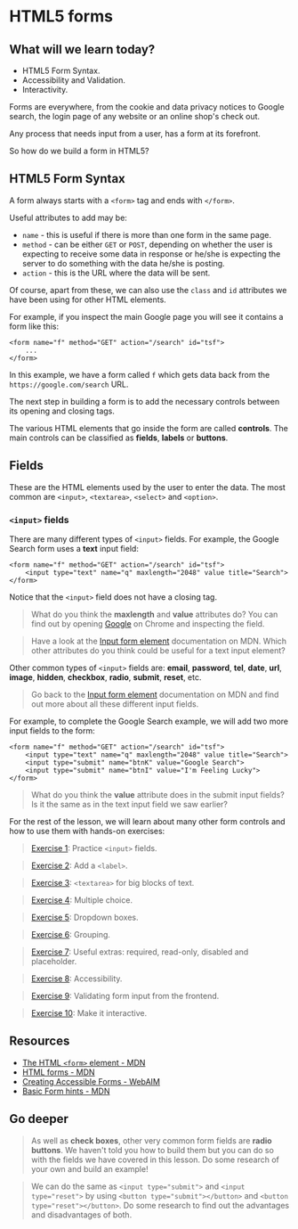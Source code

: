 # HTML5 forms

## What will we learn today?
 * HTML5 Form Syntax.
 * Accessibility and Validation.
 * Interactivity.

Forms are everywhere, from the cookie and data privacy notices to Google search, the login page of any website or an online shop's check out.

Any process that needs input from a user, has a form at its forefront.

So how do we build a form in HTML5?

## HTML5 Form Syntax

A form always starts with a `<form>` tag and ends with `</form>`.

Useful attributes to add may be:

* `name` - this is useful if there is more than one form in the same page.
* `method` - can be either `GET` or `POST`, depending on whether the user is expecting to receive some data in response or he/she is expecting the server to do something with the data he/she is posting.
* `action` - this is the URL where the data will be sent.

Of course, apart from these, we can also use the `class` and `id` attributes we have been using for other HTML elements.

For example, if you inspect the main Google page you will see it contains a form like this:

```
<form name="f" method="GET" action="/search" id="tsf">
	...
</form>
```

In this example, we have a form called `f` which gets data back from the `https://google.com/search` URL.

The next step in building a form is to add the necessary controls between its opening and closing tags.

The various HTML elements that go inside the form are called **controls**. The main controls can be classified as **fields**, **labels** or **buttons**.

## Fields

These are the HTML elements used by the user to enter the data. The most common are `<input>`, `<textarea>`, `<select>` and `<option>`.

### `<input>` fields

There are many different types of `<input>` fields. For example, the Google Search form uses a **text** input field:

```
<form name="f" method="GET" action="/search" id="tsf">
	<input type="text" name="q" maxlength="2048" value title="Search">
</form>
```

Notice that the `<input>` field does not have a closing tag.

> What do you think the **maxlength** and **value** attributes do? You can find out by opening [Google](https://google.com) on Chrome and inspecting the field.

> Have a look at the [Input form element](https://developer.mozilla.org/en-US/docs/Web/HTML/Element/input#Attributes) documentation on MDN.
Which other attributes do you think could be useful for a text input element?

Other common types of `<input>` fields are: **email**, **password**, **tel**, **date**, **url**, **image**, **hidden**, **checkbox**, **radio**, **submit**, **reset**, etc.

> Go back to the [Input form element](https://developer.mozilla.org/en-US/docs/Web/HTML/Element/input) documentation on MDN and find out more about all these different input fields.

For example, to complete the Google Search example, we will add two more input fields to the form:

```
<form name="f" method="GET" action="/search" id="tsf">
	<input type="text" name="q" maxlength="2048" value title="Search">
	<input type="submit" name="btnK" value="Google Search">
	<input type="submit" name="btnI" value="I'm Feeling Lucky">
</form>
```

> What do you think the **value** attribute does in the submit input fields?
Is it the same as in the text input field we saw earlier?

For the rest of the lesson, we will learn about many other form controls and how to use them with hands-on exercises:

> [Exercise 1](exercises/1-input-fields/readme.md): Practice `<input>` fields.

> [Exercise 2](exercises/2-labels/readme.md): Add a `<label>`.

> [Exercise 3](exercises/3-textarea/readme.md): `<textarea>` for big blocks of text.

> [Exercise 4](exercises/4-checkboxes/readme.md): Multiple choice.

> [Exercise 5](exercises/5-select/readme.md): Dropdown boxes.

> [Exercise 6](exercises/6-fieldset/readme.md): Grouping.

> [Exercise 7](exercises/7-extras/readme.md): Useful extras: required, read-only, disabled and placeholder.

> [Exercise 8](exercises/8-accessibility/readme.md): Accessibility.

> [Exercise 9](exercises/9-validation/readme.md): Validating form input from the frontend.

> [Exercise 10](exercises/10-interactivity/readme.md): Make it interactive.

## Resources

 * [The HTML `<form>` element - MDN](https://developer.mozilla.org/en-US/docs/Web/HTML/Element/form)
 * [HTML forms - MDN](https://developer.mozilla.org/en-US/docs/Learn/HTML/Forms)
 * [Creating Accessible Forms - WebAIM](https://webaim.org/techniques/forms/)
 * [Basic Form hints - MDN](https://developer.mozilla.org/en-US/docs/Web/Accessibility/ARIA/forms/Basic_form_hints)

## Go deeper

> As well as **check boxes**, other very common form fields are **radio buttons**. We haven't told you how to build them but you can do so with the fields we have covered in this lesson.
Do some research of your own and build an example!

> We can do the same as `<input type="submit">` and `<input type="reset">` by using `<button type="submit"></button>` and `<button type="reset"></button>`.
Do some research to find out the advantages and disadvantages of both.
